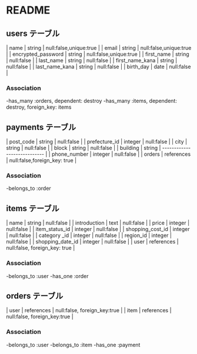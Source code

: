 # README

## users テーブル
| name                | string     | null:false,unique:true |
| email               | string     | null:false,unique:true |
| encrypted_password  | string     | null:false,unique:true |
| first_name          | string     | null:false             |
| last_name           | string     | null:false             |
| first_name_kana     | string     | null:false             |
| last_name_kana      | string     | null:false             |
| birth_day           | date       | null:false             |

### Association

-has_many :orders, dependent: destroy
-has_many :items, dependent: destroy, foreign_key: items

## payments テーブル

| post_code       | string     | null:false                   |
| prefecture_id   | integer    | null:false                   |
| city            | string     | null:false                   |
| block           | string     | null:false                   |
| building        | string     | ---------------------------- |
| phone_number    | integer    | null:false                   |
| orders          | references | null:false,foreign_key: true |

### Association 

-belongs_to :order



## items テーブル
| name               | string        | null:false                   |
| introduction       | text          | null:false                   |
| price              | integer       | null:false                   |
| item_status_id     | integer       | null:false                   |
| shopping_cost_id   | integer       | null:false                   |
| category _id       | integer       | null:false                   |
| region_id          | integer       | null:false                    |
| shopping_date_id   | integer       | null:false                    |
| user               | references    | null:false, foreign_key: true |
 
### Association

-belongs_to :user
-has_one :order


## orders テーブル
| user      | references | null:false, foreign_key:true |
| item      | references | null:false, foreign_key:true |

### Association

-belongs_to :user
-belongs_to :item
-has_one :payment

